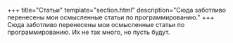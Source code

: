 +++
title="Статьи"
template="section.html"
description="Сюда заботливо перенесены мои осмысленные статьи по программированию."
+++
Сюда заботливо перенесены мои осмысленные статьи по программированию. Их не так много, но пусть будут.